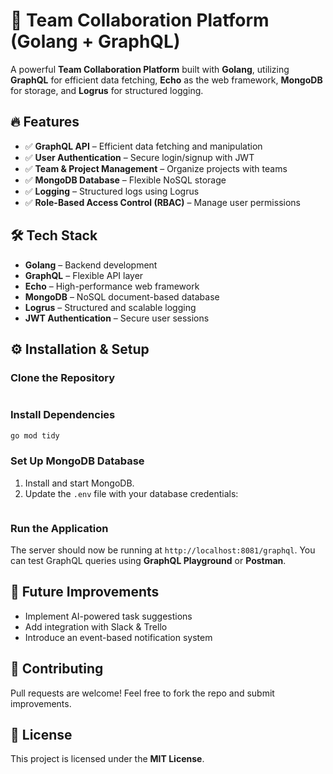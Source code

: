 # 🚀 Team Collaboration Platform (Golang + GraphQL)

A powerful **Team Collaboration Platform** built with **Golang**, utilizing **GraphQL** for efficient data fetching, **Echo** as the web framework, **MongoDB** for storage, and **Logrus** for structured logging.

## 🔥 Features

- ✅ **GraphQL API** – Efficient data fetching and manipulation
- ✅ **User Authentication** – Secure login/signup with JWT
- ✅ **Team & Project Management** – Organize projects with teams
- ✅ **MongoDB Database** – Flexible NoSQL storage
- ✅ **Logging** – Structured logs using Logrus
- ✅ **Role-Based Access Control (RBAC)** – Manage user permissions

## 🛠️ Tech Stack

- **Golang** – Backend development
- **GraphQL** – Flexible API layer
- **Echo** – High-performance web framework
- **MongoDB** – NoSQL document-based database
- **Logrus** – Structured and scalable logging
- **JWT Authentication** – Secure user sessions

## ⚙️ Installation & Setup

### Clone the Repository
```sh
```

### Install Dependencies
```sh
go mod tidy
```

### Set Up MongoDB Database
1. Install and start MongoDB.
2. Update the `.env` file with your database credentials:

```env
```

### Run the Application

The server should now be running at `http://localhost:8081/graphql`. You can test GraphQL queries using **GraphQL Playground** or **Postman**.

## 📌 Future Improvements

- Implement AI-powered task suggestions
- Add integration with Slack & Trello
- Introduce an event-based notification system

## 🤝 Contributing

Pull requests are welcome! Feel free to fork the repo and submit improvements.

## 📜 License

This project is licensed under the **MIT License**.

